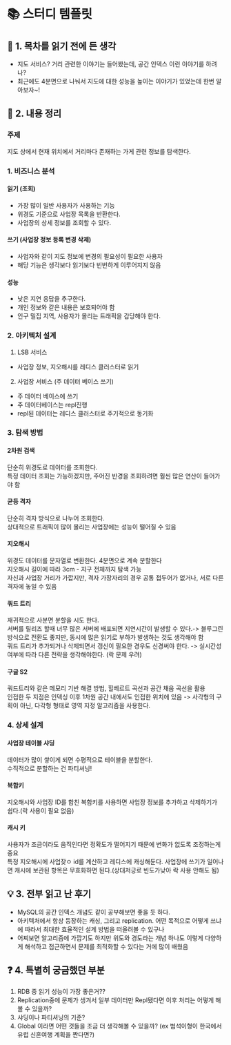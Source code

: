 # 📚 스터디 템플릿

## 📖 1. 목차를 읽기 전에 든 생각
- 지도 서비스? 거리 관련한 이야기는 들어봤는데, 공간 인덱스 이런 이야기를 하려나?
- 최근에도 4분면으로 나눠서 지도에 대한 성능을 높이는 이야기가 있었는데 한번 알아보자~!

## 📝 2. 내용 정리

### 주제
지도 상에서 현재 위치에서 거리마다 존재하는 가게 관련 정보를 탐색한다.

### 1. 비즈니스 분석 

#### 읽기 (조회)
- 가장 많이 일반 사용자가 사용하는 기능
- 위경도 기준으로 사업장 목록을 반환한다.
- 사업장의 상세 정보를 조회할 수 있다.

#### 쓰기 (사업장 정보 등록 변경 삭제)
- 사업자와 같이 지도 정보에 변경의 필요성이 필요한 사용자
- 해당 기능은 생각보다 읽기보다 빈번하게 이루어지지 않음

#### 성능
- 낮은 지연 응답을 추구한다.
- 개인 정보와 같은 내용은 보호되어야 함
- 인구 밀집 지역, 사용자가 몰리는 트래픽을 감당해야 한다.

### 2. 아키텍처 설계
1. LSB 서비스 
- 사업장 정보, 지오해시를 레디스 클러스터로 읽기

2. 사업장 서비스 (주 데이터 베이스 쓰기)
- 주 데이터 베이스에 쓰기
- 주 데이터베이스는 repl진행
- repl된 데이터는 레디스 클러스터로 주기적으로 동기화

### 3. 탐색 방법
#### 2차원 검색
단순히 위경도로 데이터를 조회한다.<br>
특정 데이터 조회는 가능하겠지만, 주어진 반경을 조회하려면 훨씬 많은 연산이 들어가야 함

#### 균등 격자
단순히 격자 방식으로 나누어 조회한다. <br>
상대적으로 트래픽이 많이 몰리는 사업장에는 성능이 떨어질 수 있음

#### 지오해시
위경도 데이터를 문자열로 변환한다. 4분면으로 계속 분할한다 <br>
지오해시 길이에 따라 3cm - 지구 전체까지 탐색 가능<br>
자신과 사업장 거리가 가깝지만, 격자 가장자리의 경우 공통 접두어가 없거나, 서로 다른 격자에 놓일 수 있음

#### 쿼드 트리
재귀적으로 사분면 분할을 시도 한다. <br>
서버를 릴리즈 할때 너무 많은 서버에 배포되면 지연시간이 발생할 수 있다.-> 블루그린 방식으로 전환도 좋지만, 동시에 많은 읽기로 부하가 발생하는 것도 생각해야 함 <br>
쿼드 트리가 추가되거나 삭제되면서 갱신이 필요한 경우도 신경써야 한다. -> 실시간성 여부에 따라 다른 전략을 생각해야한다. (락 문제 우려)

#### 구글 S2
쿼드트리와 같은 메모리 기반 해결 방법, 힐베르트 곡선과 공간 채움 곡선을 활용 <br>
인접한 두 지점은 인덱싱 이후 1차원 공간 내에서도 인접한 위치에 있음 -> 사각형의 구획이 아닌, 다각형 형태로 영역 지정 알고리즘을 사용한다.<br>

### 4. 상세 설계
#### 사업장 테이블 샤딩
데이터가 많이 쌓이게 되면 수평적으로 테이블을 분할한다.<br>
수직적으로 분할하는 건 파티셔닝!

#### 복합키
지오해시와 사업장 ID를 합친 복합키를 사용하면 사업장 정보를 추가하고 삭제하기가 쉽다.(락 사용이 필요 없음) <br>

#### 캐시 키
사용자가 조금이라도 움직인다면 정확도가 떨어지기 때문에 변화가 없도록 조정하는게 중요 <br>
특정 지오해시에 사업잦ㅇ id를 계산하고 레디스에 캐싱해둔다. 사업장에 쓰기가 일어나면 캐시에 보관된 항목은 무효화하면 된다.(상대저긍로 빈도가낮아 락 사용 안해도 됨)

## 💡 3. 전부 읽고 난 후기
- MySQL의 공간 인덱스 개념도 같이 공부해보면 좋을 듯 하다.
- 아키텍처에서 항상 등장하는 캐싱, 그리고 replication. 어떤 목적으로 어떻게 쓰냐에 따라서 최대한 효율적인 설계 방법을 떠올려볼 수 있구나
- 어찌보면 알고리즘에 가깝기도 하지만 위도와 경도라는 개념 하나도 이렇게 다양하게 해석하고 접근하면서 문제를 최적화할 수 있다는 거에 많이 배웠음

## ❓ 4. 특별히 궁금했던 부분
1. RDB 중 읽기 성능이 가장 좋은거??
2. Replication중에 문제가 생겨서 일부 데이터만 Repl됐다면 이후 처리는 어떻게 해볼 수 있을까?
3. 샤딩이나 파티셔닝의 기준? 
4. Global 이라면 어떤 것들을 조금 더 생각해볼 수 있을까? (ex 범석이형이 한국에서 유럽 신혼여행 계획을 짠다면?)
